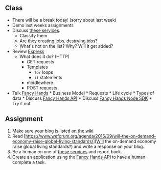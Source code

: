 ## Class

* There will be a break today! (sorry about last week)
* Demo last weeks assignments
* Discuss [these services](https://docs.google.com/spreadsheets/d/10U8BtrQON8WmT7pfvaGjnsY4YgcDEW0T-niR0tmqV10/edit#gid=0).
    * Classify them
    * Are they creating jobs, destrying jobs?
    * What's not on the list? Why? Will it get added?
* Review [Express](http://expressjs.com/)
    * What does it do? (HTTP)
      * GET requests
      * Templates
          * `for` loops
    	  * `if` statements
      * middlewhere
      * POST requests
* Talk [Fancy Hands](https://www.fancyhands.com)
      * Business Model
      * Requests
          * Life cycle
          * Types of data
      * Discuss [Fancy Hands API](https://www.fancyhands.com/developer)
      * Discuss [Fancy Hands Node SDK](https://github.com/fancyhands/fancyhands-node)
          * Try it out

## Assignment

1. Make sure your blog is listed [on the wiki](https://github.com/tedroden/nyu-labor-class/wiki)
2. Read [https://www.weforum.org/agenda/2015/09/will-the-on-demand-economy-raise-global-living-standards/](Will the on-demand economy raise global living standards?) and write a response on your blog.
3. Be a human on one of [these services](https://docs.google.com/spreadsheets/d/10U8BtrQON8WmT7pfvaGjnsY4YgcDEW0T-niR0tmqV10/edit#gid=0) and report back.
4. Create an application using the [Fancy Hands API](https://www.fancyhands.com/api) to have a human complete a task.

